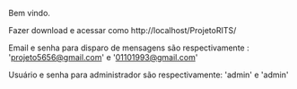 Bem vindo.

Fazer download e acessar como http://localhost/ProjetoRITS/

Email e senha para disparo de mensagens são respectivamente : 'projeto5656@gmail.com' e '01101993@gmail.com'

Usuário e senha para administrador são respectivamente: 'admin' e 'admin'
